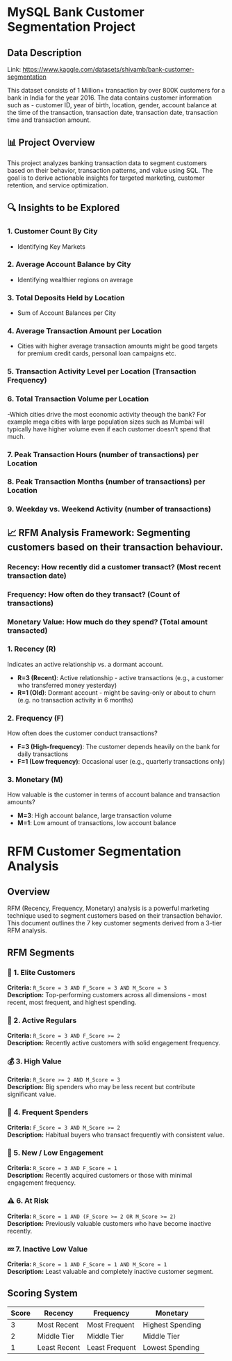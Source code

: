 # MySQL Bank Customer Segmentation Project

## Data Description

Link: https://www.kaggle.com/datasets/shivamb/bank-customer-segmentation

This dataset consists of 1 Million+ transaction by over 800K customers for a bank in India for the year 2016. The data contains customer information such as - customer ID, year of birth, location, gender, account balance at the time of the transaction, transaction date, transaction date, transaction time and transaction amount.

## 📊 Project Overview
This project analyzes banking transaction data to segment customers based on their behavior, transaction patterns, and value using SQL. The goal is to derive actionable insights for targeted marketing, customer retention, and service optimization.

## 🔍 Insights to be Explored

### 1. Customer Count By City
- Identifying Key Markets

### 2. Average Account Balance by City
- Identifying wealthier regions on average

### 3. Total Deposits Held by Location
- Sum of Account Balances per City 

### 4. Average Transaction Amount per Location
- Cities with higher average transaction amounts might be good targets for premium credit cards, personal loan campaigns etc.
  
### 5. Transaction Activity Level per Location (Transaction Frequency)

### 6. Total Transaction Volume per Location
-Which cities drive the most economic activity theough the bank? For example mega cities with large population sizes such as Mumbai will typically have higher volume even if each customer doesn't spend that much.

### 7. Peak Transaction Hours (number of transactions) per Location

### 8. Peak Transaction Months (number of transactions) per Location

### 9. Weekday vs. Weekend Activity (number of transactions)

## 📈 RFM Analysis Framework: Segmenting customers based on their transaction behaviour.
### Recency: How recently did a customer transact? (Most recent transaction date)
### Frequency: How often do they transact? (Count of transactions)
### Monetary Value: How much do they spend? (Total amount transacted)

### 1. **Recency (R)**
Indicates an active relationship vs. a dormant account.
- **R=3 (Recent)**: Active relationship - active transactions (e.g., a customer who transferred money yesterday)
- **R=1 (Old)**: Dormant account - might be saving-only or about to churn (e.g. no transaction activity in 6 months)

### 2. **Frequency (F)**
How often does the customer conduct transactions?
- **F=3 (High-frequency)**: The customer depends heavily on the bank for daily transactions
- **F=1 (Low frequency)**: Occasional user (e.g., quarterly transactions only)

### 3. **Monetary (M)**
How valuable is the customer in terms of account balance and transaction amounts?
- **M=3**: High account balance, large transaction volume
- **M=1**: Low amount of transactions, low account balance

# RFM Customer Segmentation Analysis

## Overview
RFM (Recency, Frequency, Monetary) analysis is a powerful marketing technique used to segment customers based on their transaction behavior. This document outlines the 7 key customer segments derived from a 3-tier RFM analysis.

## RFM Segments

### 🥇 1. Elite Customers
**Criteria:** `R_Score = 3 AND F_Score = 3 AND M_Score = 3`  
**Description:** Top-performing customers across all dimensions - most recent, most frequent, and highest spending.

### 🔄 2. Active Regulars  
**Criteria:** `R_Score = 3 AND F_Score >= 2`  
**Description:** Recently active customers with solid engagement frequency.

### 💰 3. High Value
**Criteria:** `R_Score >= 2 AND M_Score = 3`  
**Description:** Big spenders who may be less recent but contribute significant value.

### 🛒 4. Frequent Spenders
**Criteria:** `F_Score = 3 AND M_Score >= 2`  
**Description:** Habitual buyers who transact frequently with consistent value.

### 🌱 5. New / Low Engagement
**Criteria:** `R_Score = 3 AND F_Score = 1`  
**Description:** Recently acquired customers or those with minimal engagement frequency.

### ⚠️ 6. At Risk
**Criteria:** `R_Score = 1 AND (F_Score >= 2 OR M_Score >= 2)`  
**Description:** Previously valuable customers who have become inactive recently.

### 💤 7. Inactive Low Value
**Criteria:** `R_Score = 1 AND F_Score = 1 AND M_Score = 1`  
**Description:** Least valuable and completely inactive customer segment.

## Scoring System
| Score | Recency | Frequency | Monetary |
|-------|---------|-----------|----------|
| 3 | Most Recent | Most Frequent | Highest Spending |
| 2 | Middle Tier | Middle Tier | Middle Tier |
| 1 | Least Recent | Least Frequent | Lowest Spending |
